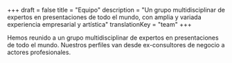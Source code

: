 +++
draft			= false
title			= "Equipo"
description 	= "Un grupo multidisciplinar de expertos en presentaciones de todo el mundo, con amplia y variada experiencia empresarial y artística"
translationKey	= "team"
+++

Hemos reunido a un grupo multidisciplinar de expertos en presentaciones de todo el mundo. Nuestros perfiles van desde ex-consultores de negocio a actores profesionales.
